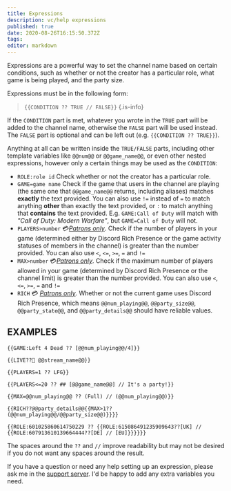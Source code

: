 ```yaml
---
title: Expressions
description: vc/help expressions
published: true
date: 2020-08-26T16:15:50.372Z
tags: 
editor: markdown
---
```


Expressions are a powerful way to set the channel name based on certain conditions, such as whether or not the creator has a particular role, what game is being played, and the party size.

Expressions must be in the following form:
>`{{CONDITION ?? TRUE // FALSE}}`
{.is-info}

If the `CONDITION` part is met, whatever you wrote in the `TRUE` part will be added to the channel name, otherwise the `FALSE` part will be used instead. The `FALSE` part is optional and can be left out (e.g. `{{CONDITION ?? TRUE}}`).

Anything at all can be written inside the `TRUE/FALSE` parts, including other template variables like `@@num@@` or `@@game_name@@`, or even other nested expressions, however only a certain things may be used as the `CONDITION`:

- `ROLE:role id`
Check whether or not the creator has a particular role.
- `GAME=game name`
Check if the game that users in the channel are playing (the same one that `@@game_name@@` returns, including aliases) matches **exactly** the text provided.
You can also use `!=` instead of `=` to match anything **other** than exactly the text provided, or `:` to match anything that **contains** the text provided. E.g. `GAME:Call of Duty` will match with *"Call of Duty: Modern Warfare"*, but `GAME=Call of Duty` will not.
- `PLAYERS>number`
💳[*Patrons only*](https://www.patreon.com/pixaal). Check if the number of players in your game (determined either by Discord Rich Presence or the game activity statuses of members in the channel) is greater than the number provided. You can also use `<`, `<=`, `>=`, `=` and `!=`
- `MAX>number`
💳[*Patrons only*](https://www.patreon.com/pixaal). Check if the maximum number of players allowed in your game (determined by Discord Rich Presence or the channel limit) is greater than the number provided. You can also use `<`, `<=`, `>=`, `=` and `!=`
- `RICH`
💳 [*Patrons only*](https://www.patreon.com/pixaal). Whether or not the current game uses Discord Rich Presence, which means `@@num_playing@@`, `@@party_size@@`, `@@party_state@@`, and `@@party_details@@` should have reliable values.
 
##  EXAMPLES

`{{GAME:Left 4 Dead ?? [@@num_playing@@/4]}}`

`{{LIVE??🔴 @@stream_name@@}}`

`{{PLAYERS=1 ?? LFG}}`

`{{PLAYERS<=20 ?? ## [@@game_name@@] // It's a party!}}`

`{{MAX=@@num_playing@@ ?? (Full) // (@@num_playing@@)}}`

`{{RICH??@@party_details@@{{MAX>1?? (@@num_playing@@/@@party_size@@)}}}}`

`{{ROLE:601025860614750229 ?? {{ROLE:615086491235909643??[UK] // {{ROLE:607913610139664444??[DE] // [EU]}}}}}}`

The spaces around the `??` and `//` improve readability but may not be desired if you do not want any spaces around the result.

If you have a question or need any help setting up an expression, please ask me in the [support server](https://discord.io/DotsBotsSupport). I'd be happy to add any extra variables you need.